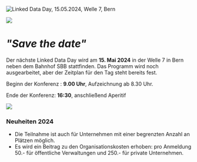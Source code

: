 ![Linked Data Day, 15.05.2024, Welle 7, Bern](/static-assets/img/linked-data-day-2024-fr.png)

![   ](/static-assets/img/white-space-2.jpg)

# *"Save the date"*

Der nächste Linked Data Day wird am **15. Mai 2024** in der Welle 7 in Bern neben dem Bahnhof SBB stattfinden. Das Programm wird noch ausgearbeitet, aber der Zeitplan für den Tag steht bereits fest.

Beginn der Konferenz : **9.00 Uhr**, Aufzeichnung ab 8.30 Uhr.

Ende der Konferenz: **16:30**, anschließend Aperitif


![   ](/static-assets/img/white-space-2.jpg)

### Neuheiten 2024

* Die Teilnahme ist auch für Unternehmen mit einer begrenzten Anzahl an Plätzen möglich.
* Es wird ein Beitrag zu den Organisationskosten erhoben: pro Anmeldung 50.- für öffentliche Verwaltungen und 250.- für private Unternehmen.
